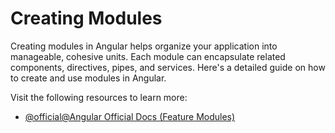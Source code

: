 # Creating Modules

Creating modules in Angular helps organize your application into manageable, cohesive units. Each module can encapsulate related components, directives, pipes, and services. Here's a detailed guide on how to create and use modules in Angular.

Visit the following resources to learn more:

- [@official@Angular Official Docs (Feature Modules)](https://angular.dev/guide/ngmodules/feature-modules)
